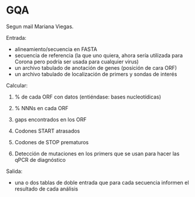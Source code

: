 # GQA

Segun mail Mariana Viegas.

Entrada:

* alineamiento/secuencia en FASTA
* secuencia de referencia (la que uno quiera, ahora sería utilizada para Corona pero podría ser usada para cualquier virus)
* un archivo tabulado de anotación de genes (posición de cara ORF)
* un archivo tabulado de localización de primers y sondas de interés

Calcular:

1) % de cada ORF con datos (entiéndase: bases nucleotídicas)

2) % NNNs en cada ORF

3) gaps encontrados en los ORF  

4) Codones START atrasados

5) Codones de STOP prematuros

6) Detección de mutaciones en los primers que se usan para hacer las qPCR de diagnóstico  

Salida:

* una o dos tablas de doble entrada que para cada secuencia informen el resultado de cada análisis 
